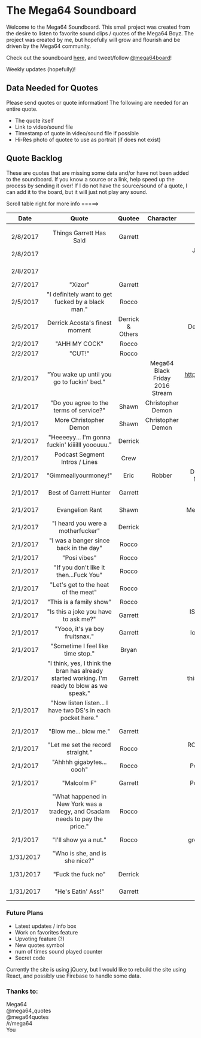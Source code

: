 # The Mega64 Soundboard

Welcome to the Mega64 Soundboard. This small project was created from the desire to listen to favorite sound clips / quotes of the Mega64 Boyz. The project was created by me, but hopefully will grow and flourish and be driven by the Mega64 community.

Check out the soundboard [here](http://mega64soundboard.com/), and tweet/follow [@mega64board](https://twitter.com/mega64board)!

Weekly updates (hopefully)!

## Data Needed for Quotes
Please send quotes or quote information! The following are needed for an entire quote.

* The quote itself
* Link to video/sound file
* Timestamp of quote in video/sound file if possible
* Hi-Res photo of quotee to use as portrait (if does not exist)





## Quote Backlog

These are quotes that are missing some data and/or have not been added to the soundboard. If you know a source or a link, help speed up the process by sending it over! If I do not have the source/sound of a quote, I can add it to the board, but it will just not play any sound.

Scroll table right for more info =====>

| Date | Quote | Quotee | Character | Source | Link | Submitted by: | Added? |
|:----:|:-----:|:------:|:---------:|:------:|:----:|:-------------:|:------:|
|||||||||
|||||||||
|2/8/2017|Things Garrett Has Said|Garrett|||???|@TroutAmbush||
|2/8/2017||||JEHUTY DAY (FEATURING A SICKO)|https://www.youtube.com/watch?v=LT_emU4WiIw|@TroutAmbush||
|2/8/2017||||CAPTAIN QUIZNO'S|https://www.youtube.com/watch?v=ez2-nDLgWa4|@TroutAmbush||
|2/7/2017|"Xizor"|Garrett||Podcast 414 - 1:13:10||codyb_14||
|2/5/2017|"I definitely want to get fucked by a black man."|Rocco||???|https://soundcloud.com/jrod365/rocco-iso-fixed|@everrrrlong|✅️ 2/12/2017|
|2/5/2017|Derrick Acosta's finest moment|Derrick & Others||Derrick Acosta's finest moment|https://www.youtube.com/watch?v=2GRGGcXVw7c|@DoubleDiggur||
|2/2/2017|"AHH MY COCK"|Rocco|||???|/u/Keaton223|no sound|
|2/2/2017|"CUT!"|Rocco|||???|/u/cyber_goblin|no sound|
|2/1/2017|"You wake up until you go to fuckin' bed."||Mega64 Black Friday 2016 Stream|https://www.youtube.com/watch?v=Gw_UmXoDrSo||@x3isofficial||
|2/1/2017|"Do you agree to the terms of service?"|Shawn|Christopher Demon|Sytefreek etc.||@rithanvios|no sound|
|2/1/2017|More Christopher Demon|Shawn|Christopher Demon|Sytefreek etc.||@odamnwolf||
|2/1/2017|"Heeeeyy... I'm gonna fuckin' kiiiilll yooouuu."|Derrick||Joker Voice||/u/transfixedonwhy|no sound|
|2/1/2017|Podcast Segment Intros / Lines|Crew||???||/u/transfixedonwhy||
|2/1/2017|"Gimmeallyourmoney!"|Eric|Robber|DRAGONBALL Z LIVE ACTION MOVIE TRAILER (OFFICIAL)|https://youtu.be/4Ojd5cNDekc?t=1m46s|/u/KingLouie501|✅️ 2/12/2017|
|2/1/2017|Best of Garrett Hunter|Garrett|||https://www.youtube.com/watch?v=hys0tg8uHyw|/u/RandyTortilla|In Progress|
|2/1/2017|Evangelion Rant|Shawn||Mega64 Podcast - Shawn RAGE|https://www.youtube.com/watch?v=UdY80YvH9C8|/u/RandyTortilla|✅️ 2/12/2017|
|2/1/2017|"I heard you were a motherfucker"|Derrick||???||/u/Bertrum|no sound|
|2/1/2017|"I was a banger since back in the day"|Rocco||???||/u/Bertrum|no sound|
|2/1/2017|"Posi vibes"|Rocco||???||/u/Bertrum|no sound|
|2/1/2017|"If you don't like it then...Fuck You"|Rocco||???||/u/Bertrum|no sound|
|2/1/2017|"Let's get to the heat of the meat"|Rocco||???||/u/Bertrum|no sound|
|2/1/2017|"This is a family show"|Rocco||???||/u/Bertrum|no sound|
|2/1/2017|"Is this a joke you have to ask me?"|Garrett||IS THIS A JOKE YOU HAVE TO ASK ME?|https://youtu.be/dKVxt8BhNDY?t=36|Chandler|✅️ 2/5/2017|
|2/1/2017|"Yooo, it's ya boy fruitsnax."|Garrett||look what I found in my house|https://www.youtube.com/watch?v=gKiDzxkwmZE|Chandler|✅️ 2/5/2017|
|2/1/2017|"Sometime I feel like time stop."|Bryan||Sometimes...|https://youtu.be/6BEmpOE8Al8?t=15|Chandler|✅️ 2/4/2017|
|2/1/2017|"I think, yes, I think the bran has already started working. I'm ready to blow as we speak."|Garrett||this is what you all thing of me 2|https://youtu.be/RNg0-QRP-Ow?list=LL6uJb6c2YtC91H8c-_8rvTg&t=153|Chandler|✅️ 2/4/2017|
|2/1/2017|"Now listen listen... I have two DS's in each pocket here."|||Podcast 271|Taken Down - Copyright|Chandler|no sound|
|2/1/2017|"Blow me... blow me."|Garrett||Podcast 73|https://youtu.be/0qd05FVqjco?t=1|Chandler|✅️ 2/4/2017|
|2/1/2017|"Let me set the record straight."|Rocco||ROCCO TALKS ABOUT RECENT MEGA64 CONTROVERSY|https://www.youtube.com/watch?v=uJZrmEFzD9U|Chandler|✅️ 2/4/2017|
|2/1/2017|"Ahhhh gigabytes... oooh"|Rocco||Podcast 374 CyberCast 2015|https://youtu.be/XKGQz6sRIQk?t=11|Chandler|✅️ 2/4/2017|
|2/1/2017|"Malcolm F"|Garrett| |Podcast 374 CyberCast 2015|https://youtu.be/wLw8On1DhEI?t=39|Chandler|✅️ 2/4/2017|
|2/1/2017|"What happened in New York was a tradegy, and Osadam needs to pay the price." |Rocco| |Podcast 230|https://www.youtube.com/watch?v=jzeD1ch5Oeg|Chandler|✅️ 2/4/2017|
|2/1/2017|"I'll show ya a nut."|Rocco| |great meals with derrick acosta|https://youtu.be/Yg7i3Kq3fII?t=17|Chandler|✅️ 2/4/2017|
|1/31/2017|"Who is she, and is she nice?"|||???||Ignacio||
|1/31/2017|"Fuck the fuck no"|Derrick||Mega64: A3|https://www.youtube.com/watch?v=RbVlpDdqI90&t=42|Dr. Ryan|✅️ 2/5/2017|
|1/31/2017|"He's Eatin' Ass!"|Garrett||Podcast 348|https://www.youtube.com/watch?v=YxnIDWyLnTk&t=2m8s|Dr. Ryan|✅️ 2/5/2017|

### Future Plans

* Latest updates / info box
* Work on favorites feature
* Upvoting feature (?)
* New quotes symbol
* num of times sound played counter
* Secret code

Currently the site is using jQuery, but I would like to rebuild the site using React, and possibly use Firebase to handle some data.

### Thanks to:
Mega64<br>
@mega64_quotes<br>
@mega64quotes<br>
/r/mega64<br>
You
